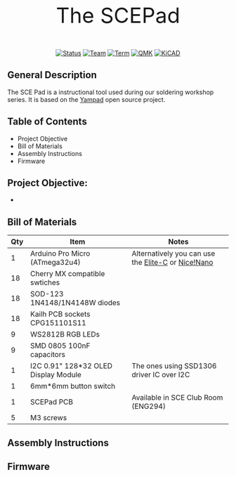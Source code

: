 <p align="center" style = "font-size:48px;" >The SCEPad</p>

<div align="center"

[![Status](https://img.shields.io/badge/Status-Active-green)]()
[![Team](https://img.shields.io/badge/Team-Hardware-blue)]()
[![Term](https://img.shields.io/badge/Fall_2023-purple)]()
[![QMK](https://img.shields.io/badge/QMK-gray?logo=qmk)]()
[![KiCAD](https://img.shields.io/badge/KiCAD-gray?logo=kicad)]()

</div>

## General Description 
The SCE Pad is a instructional tool used during our soldering workshop series. It is based on the [Yampad](https://github.com/mattdibi/yampad) open source project. 

## Table of Contents
- Project Objective
- Bill of Materials
- Assembly Instructions 
- Firmware 


## Project Objective:
- 



## Bill of Materials
| Qty | Item                                  | Notes
| ---- | ---- | ---- |
| 1   | Arduino Pro Micro (ATmega32u4)        | Alternatively you can use the [Elite-C](https://keeb.io/products/elite-c-low-profile-version-usb-c-pro-micro-replacement-atmega32u4) or [Nice!Nano](https://nicekeyboards.com/nice-nano/)|
| 18  | Cherry MX compatible swtiches         | |
| 18  | SOD-123 1N4148/1N4148W diodes         | |
| 18  | Kailh PCB sockets CPG151101S11        | |
| 9   | WS2812B RGB LEDs                      | |
| 9   | SMD 0805 100nF capacitors             | |
| 1   | I2C 0.91" 128\*32 OLED Display Module | The ones using SSD1306 driver IC over I2C |
| 1   | 6mm\*6mm button switch                | |
| 1   | SCEPad PCB                            | Available in SCE Club Room (ENG294) |
| 5   | M3 screws                             | |


## Assembly Instructions


## Firmware 

